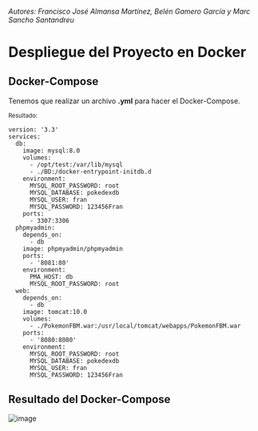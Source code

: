 ###### Autores: Francisco José Almansa Martínez, Belén Gamero García y Marc Sancho Santandreu

# Despliegue del Proyecto en Docker

## Docker-Compose
Tenemos que realizar un archivo **.yml** para hacer el Docker-Compose.

<sup> Resultado: </sup>

```
version: '3.3'
services:
  db:
    image: mysql:8.0
    volumes:
      - /opt/test:/var/lib/mysql
      - ./BD:/docker-entrypoint-initdb.d
    environment:
      MYSQL_ROOT_PASSWORD: root
      MYSQL_DATABASE: pokedexdb
      MYSQL_USER: fran
      MYSQL_PASSWORD: 123456Fran
    ports:
      - 3307:3306
  phpmyadmin:
    depends_on:
      - db
    image: phpmyadmin/phpmyadmin
    ports:
      - '8081:80'
    environment:
      PMA_HOST: db
      MYSQL_ROOT_PASSWORD: root
  web:
    depends_on:
      - db
    image: tomcat:10.0
    volumes:
      - ./PokemonFBM.war:/usr/local/tomcat/webapps/PokemonFBM.war
    ports:
      - '8080:8080'
    environment:
      MYSQL_ROOT_PASSWORD: root
      MYSQL_DATABASE: pokedexdb
      MYSQL_USER: fran
      MYSQL_PASSWORD: 123456Fran
```

## Resultado del Docker-Compose

![image](https://user-images.githubusercontent.com/91566044/172071576-672c1ab7-a88d-4ffc-89c2-66107d619c64.png)


